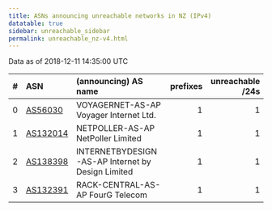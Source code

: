 ```yaml
---
title: ASNs announcing unreachable networks in NZ (IPv4)
datatable: true
sidebar: unreachable_sidebar
permalink: unreachable_nz-v4.html
---
```


Data as of 2018-12-11 14:35:00 UTC


<div class="datatable-begin"></div>

|   # | ASN                                      | (announcing) AS name                              |   prefixes |   unreachable /24s |
|----:|:-----------------------------------------|:--------------------------------------------------|-----------:|-------------------:|
|   0 | [AS56030](unreachable_AS56030-v4.html)   | VOYAGERNET-AS-AP Voyager Internet Ltd.            |          1 |                  1 |
|   1 | [AS132014](unreachable_AS132014-v4.html) | NETPOLLER-AS-AP NetPoller Limited                 |          1 |                  1 |
|   2 | [AS138398](unreachable_AS138398-v4.html) | INTERNETBYDESIGN-AS-AP Internet by Design Limited |          1 |                  1 |
|   3 | [AS132391](unreachable_AS132391-v4.html) | RACK-CENTRAL-AS-AP FourG Telecom                  |          1 |                  1 |

<div class="datatable-end"></div>